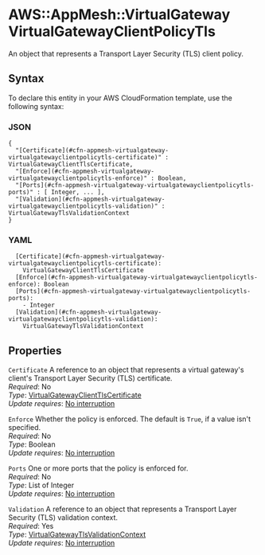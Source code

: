 # AWS::AppMesh::VirtualGateway VirtualGatewayClientPolicyTls<a name="aws-properties-appmesh-virtualgateway-virtualgatewayclientpolicytls"></a>

An object that represents a Transport Layer Security \(TLS\) client policy\.

## Syntax<a name="aws-properties-appmesh-virtualgateway-virtualgatewayclientpolicytls-syntax"></a>

To declare this entity in your AWS CloudFormation template, use the following syntax:

### JSON<a name="aws-properties-appmesh-virtualgateway-virtualgatewayclientpolicytls-syntax.json"></a>

```
{
  "[Certificate](#cfn-appmesh-virtualgateway-virtualgatewayclientpolicytls-certificate)" : VirtualGatewayClientTlsCertificate,
  "[Enforce](#cfn-appmesh-virtualgateway-virtualgatewayclientpolicytls-enforce)" : Boolean,
  "[Ports](#cfn-appmesh-virtualgateway-virtualgatewayclientpolicytls-ports)" : [ Integer, ... ],
  "[Validation](#cfn-appmesh-virtualgateway-virtualgatewayclientpolicytls-validation)" : VirtualGatewayTlsValidationContext
}
```

### YAML<a name="aws-properties-appmesh-virtualgateway-virtualgatewayclientpolicytls-syntax.yaml"></a>

```
  [Certificate](#cfn-appmesh-virtualgateway-virtualgatewayclientpolicytls-certificate):
    VirtualGatewayClientTlsCertificate
  [Enforce](#cfn-appmesh-virtualgateway-virtualgatewayclientpolicytls-enforce): Boolean
  [Ports](#cfn-appmesh-virtualgateway-virtualgatewayclientpolicytls-ports):
    - Integer
  [Validation](#cfn-appmesh-virtualgateway-virtualgatewayclientpolicytls-validation):
    VirtualGatewayTlsValidationContext
```

## Properties<a name="aws-properties-appmesh-virtualgateway-virtualgatewayclientpolicytls-properties"></a>

`Certificate` <a name="cfn-appmesh-virtualgateway-virtualgatewayclientpolicytls-certificate"></a>
A reference to an object that represents a virtual gateway's client's Transport Layer Security \(TLS\) certificate\.  
_Required_: No  
_Type_: [VirtualGatewayClientTlsCertificate](aws-properties-appmesh-virtualgateway-virtualgatewayclienttlscertificate.md)  
_Update requires_: [No interruption](https://docs.aws.amazon.com/AWSCloudFormation/latest/UserGuide/using-cfn-updating-stacks-update-behaviors.html#update-no-interrupt)

`Enforce` <a name="cfn-appmesh-virtualgateway-virtualgatewayclientpolicytls-enforce"></a>
Whether the policy is enforced\. The default is `True`, if a value isn't specified\.  
_Required_: No  
_Type_: Boolean  
_Update requires_: [No interruption](https://docs.aws.amazon.com/AWSCloudFormation/latest/UserGuide/using-cfn-updating-stacks-update-behaviors.html#update-no-interrupt)

`Ports` <a name="cfn-appmesh-virtualgateway-virtualgatewayclientpolicytls-ports"></a>
One or more ports that the policy is enforced for\.  
_Required_: No  
_Type_: List of Integer  
_Update requires_: [No interruption](https://docs.aws.amazon.com/AWSCloudFormation/latest/UserGuide/using-cfn-updating-stacks-update-behaviors.html#update-no-interrupt)

`Validation` <a name="cfn-appmesh-virtualgateway-virtualgatewayclientpolicytls-validation"></a>
A reference to an object that represents a Transport Layer Security \(TLS\) validation context\.  
_Required_: Yes  
_Type_: [VirtualGatewayTlsValidationContext](aws-properties-appmesh-virtualgateway-virtualgatewaytlsvalidationcontext.md)  
_Update requires_: [No interruption](https://docs.aws.amazon.com/AWSCloudFormation/latest/UserGuide/using-cfn-updating-stacks-update-behaviors.html#update-no-interrupt)
